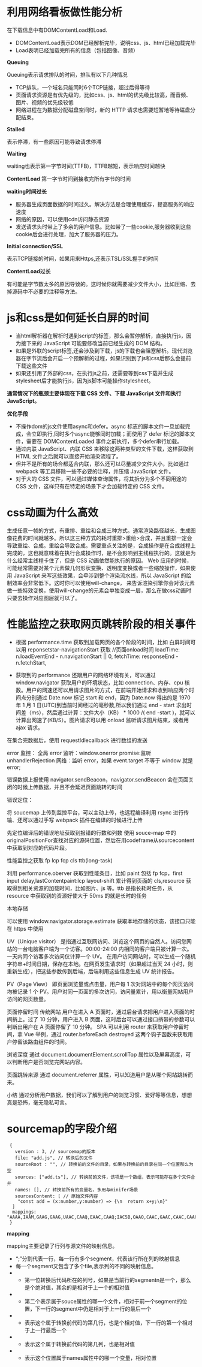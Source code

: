 # 利用网络看板做性能分析

在下载信息中有DOMContentLoad和Load.
- DOMContentLoad表示DOM已经解析完毕，说明css、js、html已经加载完毕
- Load表明已经加载完所有的信息（包括图像、音频）

**Queuing** 

Queuing表示请求排队的时间，排队有以下几种情况

- TCP排队，一个域名只能同时6个TCP链接，超过后得等待
- 页面请求资源是有优先级的，比如css、js、html的优先级比较高，而音频、图片、视频的优先级较低
- 网络进程在为数据分配磁盘空间时，新的 HTTP 请求也需要短暂地等待磁盘分配结束。

**Stalled**

表示停滞，有一些原因可能导致请求停滞

**Waiting**

waiting也表示第一字节时间(TTFB)，TTFB越短，表示响应时间越快

**ContentLoad**
第一字节时间到接收完所有字节的时间


**waiting时间过长**

- 服务器生成页面数据的时间过久。解决方法是合理使用缓存，提高服务的响应速度
- 网络的原因，可以使用cdn访问静态资源
- 发送请求头时带上了多余的用户信息。比如带了一些cookie,服务器收到这些cookie后会进行处理，加大了服务器的压力。

**Initial connection/SSL**

表示TCP链接的时间，如果用来Https,还表示TSL/SSL握手的时间

**ContentLoad过长**

有可能是字节数太多的原因导致的。这时候你就需要减少文件大小，比如压缩、去掉源码中不必要的注释等方法。


# js和css是如何延长白屏的时间

- 当html解析器在解析时遇到script的标签，那么会暂停解析，直接执行js，因为接下来的 JavaScript 可能要修改当前已经生成的 DOM 结构。
- 如果是外联的script标签,还会涉及到下载，js的下载也会阻塞解析。现代浏览器在字节流后会开启一个预解析的过程，如果识别到了js和css后那么会提前下载这些文件
- 如果还引用了外部的css，在执行js之前，还需要等到css下载并生成stylesheet后才能执行js，因为js脚本可能操作stylesheet。


**通常情况下的瓶颈主要体现在下载 CSS 文件、下载 JavaScript 文件和执行 JavaScript。**

**优化手段**

- 不操作dom的js文件使用async和defer。async 标志的脚本文件一旦加载完成，会立即执行,同时多个async能够同时加载；而使用了 defer 标记的脚本文件，需要在 DOMContentLoaded 事件之前执行，多个defer串行加载。
- 通过内联 JavaScript、内联 CSS 来移除这两种类型的文件下载，这样获取到 HTML 文件之后就可以直接开始渲染流程了。
- 但并不是所有的场合都适合内联，那么还可以尽量减少文件大小，比如通过 webpack 等工具移除一些不必要的注释，并压缩 JavaScript 文件。
- 对于大的 CSS 文件，可以通过媒体查询属性，将其拆分为多个不同用途的 CSS 文件，这样只有在特定的场景下才会加载特定的 CSS 文件。


# css动画为什么高效

生成任意一帧的方式，有重排、重绘和合成三种方式。通常渲染路径越长，生成图像花费的时间就越多。所以这三种方式的耗时重排>重绘>合成，并且重排一定会导致重绘、合成。重绘会导致合成。需要重点关注的是，合成操作是在合成线程上完成的，这也就意味着在执行合成操作时，是不会影响到主线程执行的。这就是为什么经常主线程卡住了，但是 CSS 动画依然能执行的原因。
Web 应用的时候，可能经常需要对某个元素做几何形状变换、透明度变换或者一些缩放操作，如果使用 JavaScript 来写这些效果，会牵涉到整个渲染流水线，所以 JavaScript 的绘制效率会非常低下。这时你可以使用will-change， 来告诉渲染引擎你会对该元素做一些特效变换，使用will-change的元素会单独变成一层，那么在做css动画时只要去操作对应图层就可以了。



# 性能监控之获取网页跳转阶段的相关事件

- 根据 performance.time 获取到加载网页的各个阶段的时间，比如
  白屏时间可以用 reponsetstar-navigationStart 获取
     //页面onload时间
  loadTime: n.loadEventEnd - n.navigationStart || 0,
  fetchTime: responseEnd - n.fetchStart,

- 获取到的 performance 还跟用户的网络环境有关，可以通过 window.navigator 获取用户的环境状态，比如 connection、内存、cpu 核数。用户的网速还可以用请求图片的方式，在前端开始请求和收到响应两个时间点分别通过 Date.now 标记 start 和 end，因为 Date.now 得出的是 1970 年 1 月 1 日(UTC)到当前时间经过的毫秒数,所以我们通过 end - start 求出时间差（ms），然后通过计算：文件大小（KB） \* 1000 /( end -start )，就可以计算出网速了(KB/S）。图片请求可以用 onload 监听请求图片结束，或者用 ajax 请求。

在集合完数据后，使用 requestIdlecallback 进行数组的发送

error 监控：
全局 error 监听：window.onerror
promise:监听 unhandlerRejection
网络：监听 error，如果 event.target 不等于 window 就是 error;

错误数据上报使用 navigator.sendBeacon，navigator.sendBeacon 会在页面关闭的时候上传数据，并且不会延迟页面跳转的时间

错误定位：

将 soucemap 上传到监控平台，可以主动上传，也远程编译利用 rsync 进行传输、还可以通过手写 webpack 插件在编译的时候进行上传

先定位编译后的错误地址获取到报错的行数和列数
使用 souce-map 中的 originalPositionFor查找对应的源码位置，然后在用codeframe从sourcecontent中获取到对应的代码片段。




性能监控之获取 fp lcp fcp cls ttb(long-task)

利用 performance.oberver 获取到性能条目，比如 paint 包括 fp fcp，first input delay,lastContentpaint:lcp layout-shift 累计得到页面的 cls,resource 获取得到相关资源的加载时间，比如图片、js 等。ttb 是指长耗时任务，从 resource 中获取到的资源好使大于 50ms 的就是长时的任务

本地存储

可以使用 window.navigator.storage.estimate 获取本地存储的状态，该接口只能在 https 中使用

UV（Unique visitor）
是指通过互联网访问、浏览这个网页的自然人。访问您网站的一台电脑客户端为一个访客。00:00-24:00 内相同的客户端只被计算一次。一天内同个访客多次访问仅计算一个 UV。
在用户访问网站时，可以生成一个随机字符串+时间日期，保存在本地。在网页发生请求时（如果超过当天 24 小时，则重新生成），把这些参数传到后端，后端利用这些信息生成 UV 统计报告。

PV（Page View）
即页面浏览量或点击量，用户每 1 次对网站中的每个网页访问均被记录 1 个 PV。用户对同一页面的多次访问，访问量累计，用以衡量网站用户访问的网页数量。

页面停留时间
传统网站
用户在进入 A 页面时，通过后台请求把用户进入页面的时间捎上。过了 10 分钟，用户进入 B 页面，这时后台可以通过接口捎带的参数可以判断出用户在 A 页面停留了 10 分钟。
SPA
可以利用 router 来获取用户停留时间，拿 Vue 举例，通过 router.beforeEach destroyed 这两个钩子函数来获取用户停留该路由组件的时间。

浏览深度
通过 document.documentElement.scrollTop 属性以及屏幕高度，可以判断用户是否浏览完网站内容。

页面跳转来源
通过 document.referrer 属性，可以知道用户是从哪个网站跳转而来。

小结
通过分析用户数据，我们可以了解到用户的浏览习惯、爱好等等信息，想想真是恐怖，毫无隐私可言。


# sourcemap的字段介绍

```
 {
   version : 3, // sourcemap的版本
   file: "add.js", // 转换后的文件
   sourceRoot : "", // 转换前的文件的目录，如果与转换前的目录在同一个位置那么为空
   sources: ["add.ts"], // 转换前的文件，该项是一个数组，表示可能存在多个文件合并
   names: [], // 转换前所有的变量名，多用与minifer场景
   sourcesContent: [ // 原始文件内容
    "const add = (x:number,y:number) => {\n  return x+y;\n}"
  ]
  mappings: "AAAA,IAAM,GAAG,GAAG,UAAC,CAAQ,EAAC,CAAQ;IAC5B,OAAO,CAAC,GAAC,CAAC,CAAC;AACb,CAAC,CAAA",
 }

```

**mapping**

mapping主要记录了行列与源文件的映射信息。
- “;”分割代表一行，每一行有多个segment，代表该行所在列的映射信息
- 每一个segment又包含了多个file,表示列的不同的映射信息。
- - 第一位转换后代码所在的列号，如果是当前行的segmentn是一个，那么是个绝对值，其余的是相对于上一个的相对值
- - 第二个表示属于souce属性的哪一个文件，相对于前一个segment的位置，下一行的segment中仍是相对于上一行的最后一个
- - 表示这个属于转换前代码的第几行，也是个相对值，下一行的第一个相对于上一行最后一个
- - 表示这个属于转换前代码的第几列，也是相对值
- - 表示这个位置属于names属性中的哪一个变量，相对位置